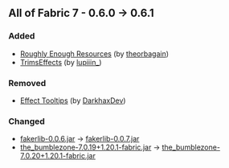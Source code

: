 ## All of Fabric 7 - 0.6.0 -> 0.6.1

### Added

  * [Roughly Enough Resources](https://www.curseforge.com/minecraft/mc-mods/roughly-enough-resources) (by [theorbagain](https://www.curseforge.com/members/theorbagain/projects))
  * [TrimsEffects](https://www.curseforge.com/minecraft/mc-mods/trimseffects) (by [lupiiin_](https://www.curseforge.com/members/lupiiin_/projects))

### Removed

  * [Effect Tooltips](https://www.curseforge.com/minecraft/mc-mods/effect-tooltips) (by [DarkhaxDev](https://www.curseforge.com/members/DarkhaxDev/projects))

### Changed

  * [fakerlib-0.0.6.jar](https://www.curseforge.com/minecraft/mc-mods/fakerlib/files/4807182) -> [fakerlib-0.0.7.jar](https://www.curseforge.com/minecraft/mc-mods/fakerlib/files/4808558)
  * [the_bumblezone-7.0.19+1.20.1-fabric.jar](https://www.curseforge.com/minecraft/mc-mods/the-bumblezone-fabric/files/4805324) -> [the_bumblezone-7.0.20+1.20.1-fabric.jar](https://www.curseforge.com/minecraft/mc-mods/the-bumblezone-fabric/files/4809050)

